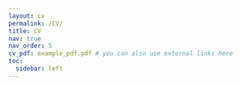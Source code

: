 ```yaml
---
layout: cv
permalink: /CV/
title: CV
nav: true
nav_order: 5
cv_pdf: example_pdf.pdf # you can also use external links here
toc:
  sidebar: left
---
```


